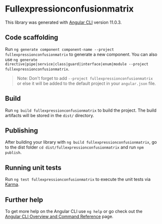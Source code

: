 # Fullexpressionconfusionmatrix

This library was generated with [Angular CLI](https://github.com/angular/angular-cli) version 11.0.3.

## Code scaffolding

Run `ng generate component component-name --project fullexpressionconfusionmatrix` to generate a new component. You can also use `ng generate directive|pipe|service|class|guard|interface|enum|module --project fullexpressionconfusionmatrix`.
> Note: Don't forget to add `--project fullexpressionconfusionmatrix` or else it will be added to the default project in your `angular.json` file. 

## Build

Run `ng build fullexpressionconfusionmatrix` to build the project. The build artifacts will be stored in the `dist/` directory.

## Publishing

After building your library with `ng build fullexpressionconfusionmatrix`, go to the dist folder `cd dist/fullexpressionconfusionmatrix` and run `npm publish`.

## Running unit tests

Run `ng test fullexpressionconfusionmatrix` to execute the unit tests via [Karma](https://karma-runner.github.io).

## Further help

To get more help on the Angular CLI use `ng help` or go check out the [Angular CLI Overview and Command Reference](https://angular.io/cli) page.
